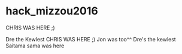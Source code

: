 # hack_mizzou2016

CHRIS WAS HERE ;) 

Dre the Kewlest
CHRIS WAS HERE ;)
Jon was too^^ 
Dre's the kewlest
Saitama sama was here
